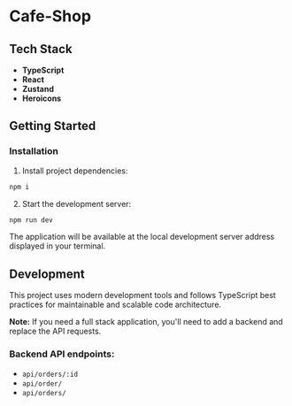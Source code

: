 # Cafe-Shop
## Tech Stack
- **TypeScript**
- **React** 
- **Zustand** 
- **Heroicons** 

## Getting Started
### Installation
1. Install project dependencies:
```bash
npm i
```
2. Start the development server:
```bash
npm run dev
```
The application will be available at the local development server address displayed in your terminal.

## Development
This project uses modern development tools and follows TypeScript best practices for maintainable and scalable code architecture.

**Note:** If you need a full stack application, you'll need to add a backend and replace the API requests.

### Backend API endpoints:
- `api/orders/:id`
- `api/order/`
- `api/orders/`
